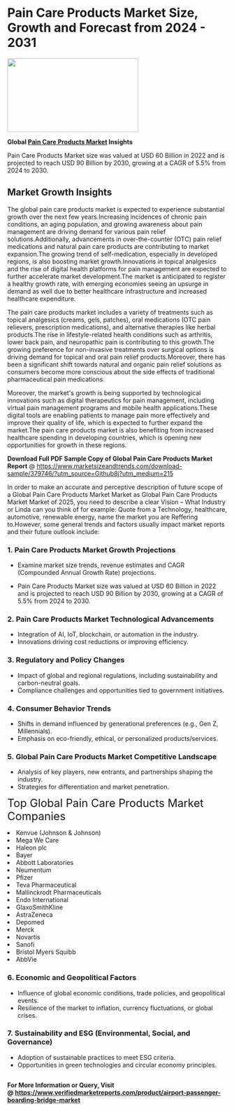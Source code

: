 <H1>Pain Care Products Market Size, Growth and Forecast from 2024 - 2031</H1><img class="aligncenter size-medium wp-image-584254" src="https://thirdeyenews.in/wp-content/uploads/2024/09/Global-Market-Research-300x168.jpeg" alt="" width="300" height="168" /><p><strong>Global&nbsp;<a href="https://www.marketsizeandtrends.com/download-sample/379746/?utm_source=Github8j?utm_medium=215">Pain Care Products Market</a> Insights</strong></p><p>Pain Care Products Market size was valued at USD 60 Billion in 2022 and is projected to reach USD 90 Billion by 2030, growing at a CAGR of 5.5% from 2024 to 2030.</p><p><h2>Market Growth Insights</h2> <p>The global pain care products market is expected to experience substantial growth over the next few years.Increasing incidences of chronic pain conditions, an aging population, and growing awareness about pain management are driving demand for various pain relief solutions.Additionally, advancements in over-the-counter (OTC) pain relief medications and natural pain care products are contributing to market expansion.The growing trend of self-medication, especially in developed regions, is also boosting market growth.Innovations in topical analgesics and the rise of digital health platforms for pain management are expected to further accelerate market development.The market is anticipated to register a healthy growth rate, with emerging economies seeing an upsurge in demand as well due to better healthcare infrastructure and increased healthcare expenditure.</p> <p>The pain care products market includes a variety of treatments such as topical analgesics (creams, gels, patches), oral medications (OTC pain relievers, prescription medications), and alternative therapies like herbal products.The rise in lifestyle-related health conditions such as arthritis, lower back pain, and neuropathic pain is contributing to this growth.The growing preference for non-invasive treatments over surgical options is driving demand for topical and oral pain relief products.Moreover, there has been a significant shift towards natural and organic pain relief solutions as consumers become more conscious about the side effects of traditional pharmaceutical pain medications.</p> <p>Moreover, the market's growth is being supported by technological innovations such as digital therapeutics for pain management, including virtual pain management programs and mobile health applications.These digital tools are enabling patients to manage pain more effectively and improve their quality of life, which is expected to further expand the market.The pain care products market is also benefiting from increased healthcare spending in developing countries, which is opening new opportunities for growth in these regions.</p> <p><span class=""><strong>Download Full PDF Sample Copy of Global Pain Care Products Market Report</strong> @ <a href="https://www.marketsizeandtrends.com/download-sample/379746/?utm_source=Github8j?utm_medium=215" target="_blank">https://www.marketsizeandtrends.com/download-sample/379746/?utm_source=Github8j?utm_medium=215</a></span></p><p>In order to make an accurate and perceptive description of future scope of a Global&nbsp;Pain Care Products Market Market as Global&nbsp;Pain Care Products Market Market of 2025, you need to describe a clear Vision &ndash; What Industry or Linda can you think of for example: Quote from a Technology, healthcare, automotive, renewable energy, name the market you are Reffering to.However, some general trends and factors usually impact market reports and their future outlook include:</p><h3>1.&nbsp;<strong>Pain Care Products Market Growth Projections</strong></h3><ul><li>Examine market size trends, revenue estimates and CAGR (Compounded Annual Growth Rate) projections.</li><li><p>Pain Care Products Market size was valued at USD 60 Billion in 2022 and is projected to reach USD 90 Billion by 2030, growing at a CAGR of 5.5% from 2024 to 2030.</p></li></ul><h3>2.&nbsp;<strong>Pain Care Products Market Technological Advancements</strong></h3><ul><li>Integration of AI, IoT, blockchain, or automation in the industry.</li><li>Innovations driving cost reductions or improving efficiency.</li></ul><h3>3.&nbsp;<strong>Regulatory and Policy Changes</strong></h3><ul><li>Impact of global and regional regulations, including sustainability and carbon-neutral goals.</li><li>Compliance challenges and opportunities tied to government initiatives.</li></ul><h3>4.&nbsp;<strong>Consumer Behavior Trends</strong></h3><ul><li>Shifts in demand influenced by generational preferences (e.g., Gen Z, Millennials).</li><li>Emphasis on eco-friendly, ethical, or personalized products/services.</li></ul><h3>5.&nbsp;<strong>Global Pain Care Products Market Competitive Landscape</strong></h3><ul><li>Analysis of key players, new entrants, and partnerships shaping the industry.</li><li>Strategies for differentiation and market penetration.</li></ul><p data-pm-slice="1 1 []"><span style="color: inherit; font-family: inherit; font-size: 25px;">Top Global Pain Care Products Market Companies</span></p><div class="" data-test-id=""><p><li>Kenvue (Johnson & Johnson)</li><li> Mega We Care</li><li> Haleon plc</li><li> Bayer</li><li> Abbott Laboratories</li><li> Neumentum</li><li> Pfizer</li><li> Teva Pharmaceutical</li><li> Mallinckrodt Pharmaceuticals</li><li> Endo International</li><li> GlaxoSmithKline</li><li> AstraZeneca</li><li> Depomed</li><li> Merck</li><li> Novartis</li><li> Sanofi</li><li> Bristol Myers Squibb</li><li> AbbVie</li></p></div><h3>6.&nbsp;<strong>Economic and Geopolitical Factors</strong></h3><ul><li>Influence of global economic conditions, trade policies, and geopolitical events.</li><li>Resilience of the market to inflation, currency fluctuations, or global crises.</li></ul><h3>7.&nbsp;<strong>Sustainability and ESG (Environmental, Social, and Governance)</strong></h3><ul><li>Adoption of sustainable practices to meet ESG criteria.</li><li>Opportunities in green technologies and circular economy principles.</li></ul><h2><strong style="font-size: 14px;">For More Information or Query, Visit @&nbsp;</strong><a style="background-color: #ffffff; font-size: 14px;" href="https://www.marketsizeandtrends.com/report/pain-care-products-market/" target="_blank">https://www.verifiedmarketreports.com/product/airport-passenger-boarding-bridge-market</a></h2>
